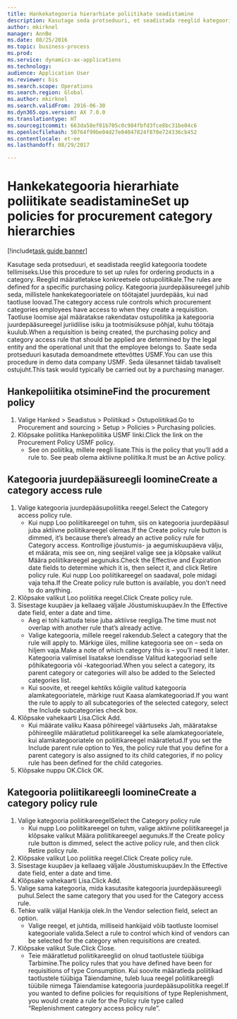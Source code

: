```yaml
--- 
title: Hankekategooria hierarhiate poliitikate seadistamine
description: Kasutage seda protseduuri, et seadistada reeglid kategooria toodete tellimiseks.
author: mkirknel
manager: AnnBe
ms.date: 08/25/2016
ms.topic: business-process
ms.prod: 
ms.service: dynamics-ax-applications
ms.technology: 
audience: Application User
ms.reviewer: bis
ms.search.scope: Operations
ms.search.region: Global
ms.author: mkirknel
ms.search.validFrom: 2016-06-30
ms.dyn365.ops.version: AX 7.0.0
ms.translationtype: HT
ms.sourcegitcommit: 663da58ef01b705c0c984fbfd3fce8bc31be04c6
ms.openlocfilehash: 50764f99be04d27e04047824f870e724336cb452
ms.contentlocale: et-ee
ms.lasthandoff: 08/29/2017

---
```

# <a name="set-up-policies-for-procurement-category-hierarchies"></a><span data-ttu-id="348be-103">Hankekategooria hierarhiate poliitikate seadistamine</span><span class="sxs-lookup"><span data-stu-id="348be-103">Set up policies for procurement category hierarchies</span></span>

[!include[task guide banner](../../includes/task-guide-banner.md)]

<span data-ttu-id="348be-104">Kasutage seda protseduuri, et seadistada reeglid kategooria toodete tellimiseks.</span><span class="sxs-lookup"><span data-stu-id="348be-104">Use this procedure to set up rules for ordering products in a category.</span></span> <span data-ttu-id="348be-105">Reeglid määratletakse konkreetsele ostupoliitikale.</span><span class="sxs-lookup"><span data-stu-id="348be-105">The rules are defined for a specific purchasing policy.</span></span> <span data-ttu-id="348be-106">Kategooria juurdepääsureegel juhib seda, millistele hankekategooriatele on töötajatel juurdepääs, kui nad taotluse loovad.</span><span class="sxs-lookup"><span data-stu-id="348be-106">The category access rule controls which procurement categories employees have access to when they create a requisition.</span></span> <span data-ttu-id="348be-107">Taotluse loomise ajal määratakse rakendatav ostupoliitika ja kategooria juurdepääsureegel juriidilise isiku ja tootmisüksuse põhjal, kuhu töötaja kuulub.</span><span class="sxs-lookup"><span data-stu-id="348be-107">When a requisition is being created, the purchasing policy and category access rule that should be applied are determined by the legal entity and the operational unit that the employee belongs to.</span></span> <span data-ttu-id="348be-108">Saate seda protseduuri kasutada demoandmete ettevõttes USMF.</span><span class="sxs-lookup"><span data-stu-id="348be-108">You can use this procedure in demo data company USMF.</span></span> <span data-ttu-id="348be-109">Seda ülesannet täidab tavaliselt ostujuht.</span><span class="sxs-lookup"><span data-stu-id="348be-109">This task would typically be carried out by a purchasing manager.</span></span>


## <a name="find-the-procurement-policy"></a><span data-ttu-id="348be-110">Hankepoliitika otsimine</span><span class="sxs-lookup"><span data-stu-id="348be-110">Find the procurement policy</span></span>
1. <span data-ttu-id="348be-111">Valige Hanked > Seadistus > Poliitikad > Ostupoliitikad.</span><span class="sxs-lookup"><span data-stu-id="348be-111">Go to Procurement and sourcing > Setup > Policies > Purchasing policies.</span></span>
2. <span data-ttu-id="348be-112">Klõpsake poliitika Hankepoliitika USMF linki.</span><span class="sxs-lookup"><span data-stu-id="348be-112">Click the link on the Procurement Policy USMF policy.</span></span>
    * <span data-ttu-id="348be-113">See on poliitika, millele reegli lisate.</span><span class="sxs-lookup"><span data-stu-id="348be-113">This is the policy that you’ll add a rule to.</span></span> <span data-ttu-id="348be-114">See peab olema aktiivne poliitika.</span><span class="sxs-lookup"><span data-stu-id="348be-114">It must be an Active policy.</span></span>  

## <a name="create-a-category-access-rule"></a><span data-ttu-id="348be-115">Kategooria juurdepääsureegli loomine</span><span class="sxs-lookup"><span data-stu-id="348be-115">Create a category access rule</span></span>
1. <span data-ttu-id="348be-116">Valige kategooria juurdepääsupoliitika reegel.</span><span class="sxs-lookup"><span data-stu-id="348be-116">Select the Category access policy rule.</span></span>
    * <span data-ttu-id="348be-117">Kui nupp Loo poliitikareegel on tuhm, siis on kategooria juurdepääsul juba aktiivne poliitikareegel olemas.</span><span class="sxs-lookup"><span data-stu-id="348be-117">If the Create policy rule button is dimmed, it’s because there’s already an active policy rule for Category access.</span></span> <span data-ttu-id="348be-118">Kontrollige jõustumis- ja aegumiskuupäeva välju, et määrata, mis see on, ning seejärel valige see ja klõpsake valikut Määra poliitikareegel aegunuks.</span><span class="sxs-lookup"><span data-stu-id="348be-118">Check the Effective and Expiration date fields to determine which it is, then select it, and click Retire policy rule.</span></span> <span data-ttu-id="348be-119">Kui nupp Loo poliitikareegel on saadaval, pole midagi vaja teha.</span><span class="sxs-lookup"><span data-stu-id="348be-119">If the Create policy rule button is available, you don’t need to do anything.</span></span>  
2. <span data-ttu-id="348be-120">Klõpsake valikut Loo poliitika reegel.</span><span class="sxs-lookup"><span data-stu-id="348be-120">Click Create policy rule.</span></span>
3. <span data-ttu-id="348be-121">Sisestage kuupäev ja kellaaeg väljale Jõustumiskuupäev.</span><span class="sxs-lookup"><span data-stu-id="348be-121">In the Effective date field, enter a date and time.</span></span>
    * <span data-ttu-id="348be-122">Aeg ei tohi kattuda teise juba aktiivse reegliga.</span><span class="sxs-lookup"><span data-stu-id="348be-122">The time must not overlap with another rule that’s already active.</span></span>  
    * <span data-ttu-id="348be-123">Valige kategooria, millele reegel rakendub.</span><span class="sxs-lookup"><span data-stu-id="348be-123">Select a category that the rule will apply to.</span></span> <span data-ttu-id="348be-124">Märkige üles, milline kategooria see on – seda on hiljem vaja.</span><span class="sxs-lookup"><span data-stu-id="348be-124">Make a note of which category this is – you’ll need it later.</span></span> <span data-ttu-id="348be-125">Kategooria valimisel lisatakse loendisse Valitud kategooriad selle põhikategooria või -kategooriad.</span><span class="sxs-lookup"><span data-stu-id="348be-125">When you select a category, its parent category or categories will also be added to the Selected categories list.</span></span>  
    * <span data-ttu-id="348be-126">Kui soovite, et reegel kehtiks kõigile valitud kategooria alamkategooriatele, märkige ruut Kaasa alamkategooriad.</span><span class="sxs-lookup"><span data-stu-id="348be-126">If you want the rule to apply to all subcategories of the selected category, select the Include subcategories check box.</span></span>  
4. <span data-ttu-id="348be-127">Klõpsake vahekaarti Lisa.</span><span class="sxs-lookup"><span data-stu-id="348be-127">Click Add.</span></span>
    * <span data-ttu-id="348be-128">Kui määrate valiku Kaasa põhireegel väärtuseks Jah, määratakse põhireeglile määratletud poliitikareegel ka selle alamkategooriatele, kui alamkategooriatele on poliitikareegel määratletud.</span><span class="sxs-lookup"><span data-stu-id="348be-128">If you set the Include parent rule option to Yes, the policy rule that you define for a parent category is also assigned to its child categories, if no policy rule has been defined for the child categories.</span></span>  
5. <span data-ttu-id="348be-129">Klõpsake nuppu OK.</span><span class="sxs-lookup"><span data-stu-id="348be-129">Click OK.</span></span>

## <a name="create-a-category-policy-rule"></a><span data-ttu-id="348be-130">Kategooria poliitikareegli loomine</span><span class="sxs-lookup"><span data-stu-id="348be-130">Create a category policy rule</span></span>
1. <span data-ttu-id="348be-131">Valige kategooria poliitikareegel</span><span class="sxs-lookup"><span data-stu-id="348be-131">Select the Category policy rule</span></span>
    * <span data-ttu-id="348be-132">Kui nupp Loo poliitikareegel on tuhm, valige aktiivne poliitikareegel ja klõpsake valikut Määra poliitikareegel aegunuks.</span><span class="sxs-lookup"><span data-stu-id="348be-132">If the Create policy rule button is dimmed, select the active policy rule, and then click Retire policy rule.</span></span>  
2. <span data-ttu-id="348be-133">Klõpsake valikut Loo poliitika reegel.</span><span class="sxs-lookup"><span data-stu-id="348be-133">Click Create policy rule.</span></span>
3. <span data-ttu-id="348be-134">Sisestage kuupäev ja kellaaeg väljale Jõustumiskuupäev.</span><span class="sxs-lookup"><span data-stu-id="348be-134">In the Effective date field, enter a date and time.</span></span>
4. <span data-ttu-id="348be-135">Klõpsake vahekaarti Lisa.</span><span class="sxs-lookup"><span data-stu-id="348be-135">Click Add.</span></span>
5. <span data-ttu-id="348be-136">Valige sama kategooria, mida kasutasite kategooria juurdepääsureegli puhul.</span><span class="sxs-lookup"><span data-stu-id="348be-136">Select the same category that you used for the Category access rule.</span></span>
6. <span data-ttu-id="348be-137">Tehke valik väljal Hankija olek.</span><span class="sxs-lookup"><span data-stu-id="348be-137">In the Vendor selection field, select an option.</span></span>
    * <span data-ttu-id="348be-138">Valige reegel, et juhtida, milliseid hankijaid võib taotluste loomisel kategooriale valida.</span><span class="sxs-lookup"><span data-stu-id="348be-138">Select a rule to control which kind of vendors can be selected for the category when requisitions are created.</span></span>  
7. <span data-ttu-id="348be-139">Klõpsake valikut Sule.</span><span class="sxs-lookup"><span data-stu-id="348be-139">Click Close.</span></span>
    * <span data-ttu-id="348be-140">Teie määratletud poliitikareeglid on olnud taotlustele tüübiga Tarbimine.</span><span class="sxs-lookup"><span data-stu-id="348be-140">The policy rules that you have defined have been for requisitions of type Consumption.</span></span> <span data-ttu-id="348be-141">Kui soovite määratleda poliitikad taotlustele tüübiga Täiendamine, tuleb luua reegel poliitikareegli tüübile nimega Täiendamise kategooria juurdepääsupoliitika reegel.</span><span class="sxs-lookup"><span data-stu-id="348be-141">If you wanted to define policies for requisitions of type Replenishment, you would create a rule for the Policy rule type called “Replenishment category access policy rule”.</span></span>  


